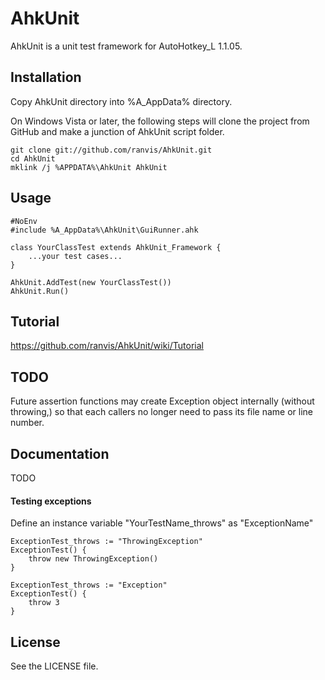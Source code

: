 AhkUnit
=======

AhkUnit is a unit test framework for AutoHotkey_L 1.1.05.

## Installation

Copy AhkUnit directory into %A_AppData% directory.

On Windows Vista or later,
the following steps will clone the project from GitHub
and make a junction of AhkUnit script folder.

	git clone git://github.com/ranvis/AhkUnit.git
	cd AhkUnit
	mklink /j %APPDATA%\AhkUnit AhkUnit

## Usage

    #NoEnv
    #include %A_AppData%\AhkUnit\GuiRunner.ahk
    
    class YourClassTest extends AhkUnit_Framework {
        ...your test cases...
    }
    
    AhkUnit.AddTest(new YourClassTest())
    AhkUnit.Run()

## Tutorial

https://github.com/ranvis/AhkUnit/wiki/Tutorial

## TODO

Future assertion functions may create Exception object internally (without throwing,)
so that each  callers no longer need to pass its file name or
line number.

## Documentation

TODO

#### Testing exceptions

Define an instance variable "YourTestName_throws" as "ExceptionName"

	ExceptionTest_throws := "ThrowingException"
	ExceptionTest() {
		throw new ThrowingException()
	}

	ExceptionTest_throws := "Exception"
	ExceptionTest() {
		throw 3
	}

## License

See the LICENSE file.
